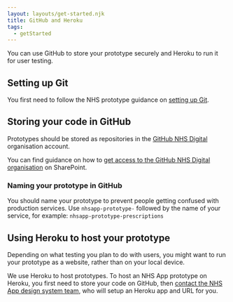 ```yaml
---
layout: layouts/get-started.njk
title: GitHub and Heroku
tags:
  - getStarted
---
```


You can use GitHub to store your prototype securely and Heroku to run it for user testing.

## Setting up Git

You first need to follow the NHS prototype guidance on [setting up Git](https://prototype-kit.service-manual.nhs.uk/how-tos/git).

## Storing your code in GitHub

Prototypes should be stored as repositories in the [GitHub NHS Digital](https://github.com/NHSDigital) organisation account.

You can find guidance on how to [get access to the GitHub NHS Digital organisation](https://nhs.sharepoint.com/:u:/r/sites/X26_EngineeringCOE/SitePages/GitHub-User---how-to-request-access.aspx?csf=1&web=1&e=7WzUKB) on SharePoint.

### Naming your prototype in GitHub

You should name your prototype to prevent people getting confused with production services. Use `nhsapp-prototype-` followed by the name of your service, for example: `nhsapp-prototype-prescriptions`

## Using Heroku to host your prototype

Depending on what testing you plan to do with users, you might want to run your prototype as a website, rather than on your local device.

We use Heroku to host prototypes. To host an NHS App prototype on Heroku, you first need to store your code on GitHub, then [contact the NHS App design system team](/community/help-and-feedback/), who will setup an Heroku app and URL for you.
